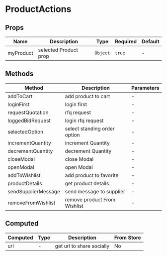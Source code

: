 # ProductActions

## Props

<!-- @vuese:ProductActions:props:start -->
|Name|Description|Type|Required|Default|
|---|---|---|---|---|
|myProduct|selected Product prop|`Object`|`true`|-|

<!-- @vuese:ProductActions:props:end -->


## Methods

<!-- @vuese:ProductActions:methods:start -->
|Method|Description|Parameters|
|---|---|---|
|addToCart|add product to cart|-|
|loginFirst|login first|-|
|requestQuotation|rfq request|-|
|loggedBidRequest|login rfq request|-|
|selectedOption|select standing order option|-|
|incrementQuantity|increment Quantity|-|
|decrementQuantity|decrement Quantity|-|
|closeModal|close Modal|-|
|openModal|open Modal|-|
|addToWishlist|add product to favorite|-|
|productDetails|get product details|-|
|sendSupplierMessage|send message to supplier|-|
|removeFromWishlist|remove product From Wishlist|-|

<!-- @vuese:ProductActions:methods:end -->


## Computed

<!-- @vuese:ProductActions:computed:start -->
|Computed|Type|Description|From Store|
|---|---|---|---|
|url|-|get url to share socially|No|

<!-- @vuese:ProductActions:computed:end -->


